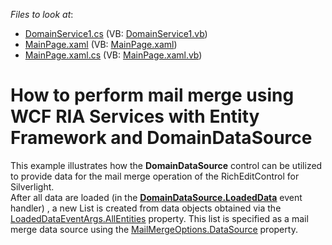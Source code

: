 <!-- default file list -->
*Files to look at*:

* [DomainService1.cs](./CS/RiaServicesMailMerge.Web/DomainService1.cs) (VB: [DomainService1.vb](./VB/RiaServicesMailMerge.Web/DomainService1.vb))
* [MainPage.xaml](./CS/RiaServicesMailMerge/MainPage.xaml) (VB: [MainPage.xaml](./VB/RiaServicesMailMerge/MainPage.xaml))
* [MainPage.xaml.cs](./CS/RiaServicesMailMerge/MainPage.xaml.cs) (VB: [MainPage.xaml.vb](./VB/RiaServicesMailMerge/MainPage.xaml.vb))
<!-- default file list end -->
# How to perform mail merge using WCF RIA Services with Entity Framework and DomainDataSource


<p>This example illustrates how the <strong>DomainDataSource</strong> control can be utilized to provide data for the mail merge operation of the RichEditControl for Silverlight.<br />
After all data are loaded (in the <a href="http://msdn.microsoft.com/en-us/library/system.windows.controls.domaindatasource.loadeddata(v=vs.91).aspx"><strong><u>DomainDataSource.LoadedData</u></strong></a> event handler) , a new List is created from data objects obtained via the <a href="http://msdn.microsoft.com/en-us/library/system.windows.controls.loadeddataeventargs.allentities(v=vs.91).aspx"><u>LoadedDataEventArgs.AllEntities</u></a> property. This list is specified as a mail merge data source using the <a href="http://documentation.devexpress.com/#Silverlight/DevExpressXtraRichEditAPINativeMailMergeOptions_DataSourcetopic"><u>MailMergeOptions.DataSource</u></a> property.</p>

<br/>


